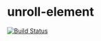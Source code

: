 # unroll-element

[![Build Status](https://travis-ci.org/justinvdm/unroll-jsx?branch=master)](https://travis-ci.org/justinvdm/unroll-jsx)

